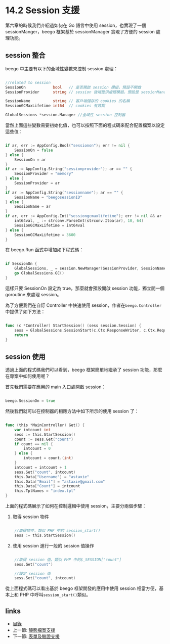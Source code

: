 # 14.2 Session 支援
第六章的時候我們介紹過如何在 Go 語言中使用 session，也實現了一個 sessionManger，beego 框架基於 sessionManager 實現了方便的 session 處理功能。

## session 整合
beego 中主要有以下的全域性變數來控制 session 處理：

```Go

//related to session
SessionOn            bool   // 是否開啟 session 模組，預設不開啟
SessionProvider      string // session 後端提供處理模組，預設是 sessionManager 支援的 memory

SessionName          string // 客戶端儲存的 cookies 的名稱
SessionGCMaxLifetime int64  // cookies 有效期

GlobalSessions *session.Manager //全域性 session 控制器
```
當然上面這些變數需要初始化值，也可以按照下面的程式碼來配合配置檔案以設定這些值：

```Go

if ar, err := AppConfig.Bool("sessionon"); err != nil {
	SessionOn = false
} else {
	SessionOn = ar
}
if ar := AppConfig.String("sessionprovider"); ar == "" {
	SessionProvider = "memory"
} else {
	SessionProvider = ar
}
if ar := AppConfig.String("sessionname"); ar == "" {
	SessionName = "beegosessionID"
} else {
	SessionName = ar
}
if ar, err := AppConfig.Int("sessiongcmaxlifetime"); err != nil && ar != 0 {
	int64val, _ := strconv.ParseInt(strconv.Itoa(ar), 10, 64)
	SessionGCMaxLifetime = int64val
} else {
	SessionGCMaxLifetime = 3600
}
```
在 beego.Run 函式中增加如下程式碼：

```Go

if SessionOn {
	GlobalSessions, _ = session.NewManager(SessionProvider, SessionName, SessionGCMaxLifetime)
	go GlobalSessions.GC()
}
```
這樣只要 SessionOn 設定為 true，那麼就會預設開啟 session 功能，獨立開一個 goroutine 來處理 session。

為了方便我們在自訂 Controller 中快速使用 session，作者在`beego.Controller`中提供了如下方法：

```Go

func (c *Controller) StartSession() (sess session.Session) {
	sess = GlobalSessions.SessionStart(c.Ctx.ResponseWriter, c.Ctx.Request)
	return
}
```
## session 使用
透過上面的程式碼我們可以看到，beego 框架簡單地繼承了 session 功能，那麼在專案中如何使用呢？

首先我們需要在應用的 main 入口處開啟 session：

```Go

beego.SessionOn = true
```

然後我們就可以在控制器的相應方法中如下所示的使用 session 了：

```Go

func (this *MainController) Get() {
	var intcount int
	sess := this.StartSession()
	count := sess.Get("count")
	if count == nil {
		intcount = 0
	} else {
		intcount = count.(int)
	}
	intcount = intcount + 1
	sess.Set("count", intcount)
	this.Data["Username"] = "astaxie"
	this.Data["Email"] = "astaxie@gmail.com"
	this.Data["Count"] = intcount
	this.TplNames = "index.tpl"
}
```
上面的程式碼展示了如何在控制邏輯中使用 session，主要分兩個步驟：

1. 取得 session 物件

```Go

	//取得物件，類似 PHP 中的 session_start()
	sess := this.StartSession()
```

2. 使用 session 進行一般的 session 值操作

```Go

	//取得 session 值，類似 PHP 中的$_SESSION["count"]
	sess.Get("count")

	//設定 session 值
	sess.Set("count", intcount)
```
從上面程式碼可以看出基於 beego 框架開發的應用中使用 session 相當方便，基本上和 PHP 中呼叫`session_start()`類似。


## links
   * [目錄](<preface.md>)
   * 上一節: [靜態檔案支援](<14.1.md>)
   * 下一節: [表單及驗證支援](<14.3.md>)